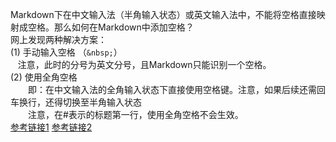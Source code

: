 Markdown下在中文输入法（半角输入状态）或英文输入法中，不能将空格直接映射成空格。那么如何在Markdown中添加空格？  
网上发现两种解决方案：  
(1) 手动输入空格 （`&nbsp;`）  
&nbsp;&nbsp;&nbsp;注意，此时的分号为英文分号，且Markdown只能识别一个空格。  
(2) 使用全角空格  
　　即：在中文输入法的全角输入状态下直接使用空格键。注意，如果后续还需回车换行，还得切换至半角输入状态  
　　注意，在#表示的标题第一行，使用全角空格不会生效。  
[参考链接1](https://www.jianshu.com/p/61f6e84619de) [参考链接2](https://www.jianshu.com/p/74b0d3356cd9)　　

